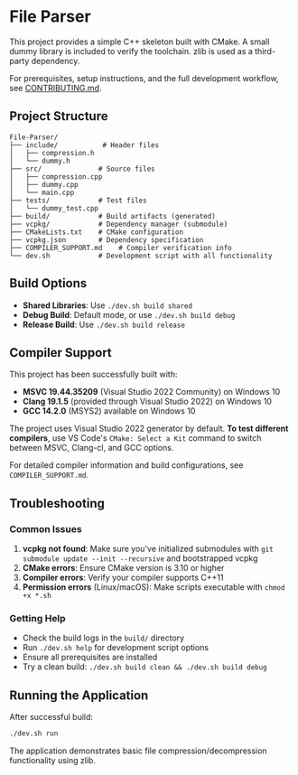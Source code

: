 # File Parser

This project provides a simple C++ skeleton built with CMake. A small dummy library is included to verify the toolchain. zlib is used as a third-party dependency.

For prerequisites, setup instructions, and the full development workflow, see [CONTRIBUTING.md](CONTRIBUTING.md).

## Project Structure

```
File-Parser/
├── include/           # Header files
│   ├── compression.h
│   └── dummy.h
├── src/              # Source files
│   ├── compression.cpp
│   ├── dummy.cpp
│   └── main.cpp
├── tests/            # Test files
│   └── dummy_test.cpp
├── build/            # Build artifacts (generated)
├── vcpkg/            # Dependency manager (submodule)
├── CMakeLists.txt    # CMake configuration
├── vcpkg.json        # Dependency specification
├── COMPILER_SUPPORT.md    # Compiler verification info
└── dev.sh            # Development script with all functionality
```

## Build Options

- **Shared Libraries**: Use `./dev.sh build shared`
- **Debug Build**: Default mode, or use `./dev.sh build debug`
- **Release Build**: Use `./dev.sh build release`

## Compiler Support

This project has been successfully built with:
- **MSVC 19.44.35209** (Visual Studio 2022 Community) on Windows 10
- **Clang 19.1.5** (provided through Visual Studio 2022) on Windows 10
- **GCC 14.2.0** (MSYS2) available on Windows 10

The project uses Visual Studio 2022 generator by default. **To test different compilers**, use VS Code's `CMake: Select a Kit` command to switch between MSVC, Clang-cl, and GCC options.

For detailed compiler information and build configurations, see `COMPILER_SUPPORT.md`.

## Troubleshooting

### Common Issues

1. **vcpkg not found**: Make sure you've initialized submodules with `git submodule update --init --recursive` and bootstrapped vcpkg
2. **CMake errors**: Ensure CMake version is 3.10 or higher
3. **Compiler errors**: Verify your compiler supports C++11
4. **Permission errors** (Linux/macOS): Make scripts executable with `chmod +x *.sh`

### Getting Help

- Check the build logs in the `build/` directory
- Run `./dev.sh help` for development script options
- Ensure all prerequisites are installed
- Try a clean build: `./dev.sh build clean && ./dev.sh build debug`

## Running the Application

After successful build:

```bash
./dev.sh run
```

The application demonstrates basic file compression/decompression functionality using zlib.

